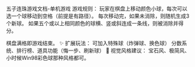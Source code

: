 五子连珠游戏文档-单机游戏
游戏规则：
    玩家在棋盘上移动颜色小球，每次可以选一个球移动到空格（前提是有路径）。
    每次移动完，如果未消除，则随机生成3个新球。
    如果五个或以上相同颜色的球横、竖或斜连成一条线，则被消除并得分。

棋盘满格即游戏结束。
✨ 扩展玩法：
    可加入特殊球（炸弹球、换色球）
    分数系统、排行榜、道具功能（悔一步、刷新球）
🎨 视觉风格建议：
宝石风、极简风、小时候Win98彩色球那种风格都可。